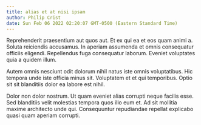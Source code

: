 ```yaml
---
title: alias et at nisi ipsam
author: Philip Crist
date: Sun Feb 06 2022 02:20:07 GMT-0500 (Eastern Standard Time)
---
```

Reprehenderit praesentium aut quos aut. Et ex qui ea et eos quam animi a. Soluta reiciendis accusamus. In aperiam assumenda et omnis consequatur officiis eligendi. Repellendus fuga consequatur laborum. Eveniet voluptates quia a quidem illum.

 Autem omnis nesciunt odit dolorum nihil natus iste omnis voluptatibus. Hic tempora unde iste officia minus sit. Voluptatem et et qui temporibus. Optio sit sit blanditiis dolor ea labore est nihil.

 Dolor non dolor nostrum. Ut quam eveniet alias corrupti neque facilis esse. Sed blanditiis velit molestias tempora quos illo eum et. Ad sit mollitia maxime architecto unde qui. Consequuntur repudiandae repellat explicabo quasi quam aperiam corrupti.